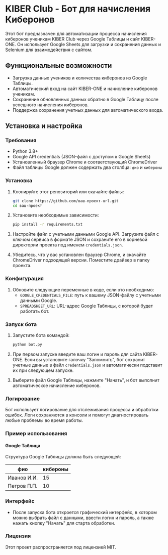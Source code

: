 # KIBER Club - Бот для начисления Киберонов

Этот бот предназначен для автоматизации процесса начисления киберонов ученикам KIBER Club через Google Таблицы и сайт KIBER-ONE. Он использует Google Sheets для загрузки и сохранения данных и Selenium для взаимодействия с сайтом.

## Функциональные возможности

- Загрузка данных учеников и количества киберонов из Google Таблицы.
- Автоматический вход на сайт KIBER-ONE и начисление киберонов ученикам.
- Сохранение обновленных данных обратно в Google Таблицу после успешного начисления киберонов.
- Поддержка сохранения учетных данных для автоматического входа.

## Установка и настройка

### Требования

- Python 3.8+
- Google API credentials (JSON-файл с доступом к Google Sheets)
- Установленный браузер Chrome и соответствующий ChromeDriver
- Файл таблицы Google должен содержать два столбца: `фио` и `кибероны`

### Установка

1. Клонируйте этот репозиторий или скачайте файлы:
   ```bash
   git clone https://github.com/ваш-проект-url.git
   cd ваш-проект

2. Установите необходимые зависимости:
   ```bash
   pip install -r requirements.txt
   ```

3. Настройте файл с учетными данными Google API. Загрузите файл с ключом сервиса в формате JSON и сохраните его в корневой директории проекта под именем `credentials.json`.

4. Убедитесь, что у вас установлен браузер Chrome, и скачайте ChromeDriver подходящей версии. Поместите драйвер в папку проекта.

### Конфигурация
1. Обновите следующие переменные в коде, если это необходимо:
    * `GOOGLE_CREDENTIALS_FILE`: путь к вашему JSON-файлу с учетными данными Google.
    * `SPREADSHEET_URL`: URL-адрес Google Таблицы, с которой будет работать бот.


### Запуск бота
1. Запустите бота командой:
    ```bash
    python bot.py
    ```

2. При первом запуске введите ваш логин и пароль для сайта KIBER-ONE. Если вы установите галочку "Запомнить", бот сохранит учетные данные в файл `credentials.json` и автоматически подставит их при следующем запуске.

3. Выберите файл Google Таблицы, нажмите "Начать", и бот выполнит автоматическое начисление киберонов.


### Логирование

Бот использует логирование для отслеживания процесса и обработки ошибок. Логи сохраняются в консоли и помогут диагностировать любые проблемы во время работы.

### Пример использования

#### Google Таблица

Структура Google Таблицы должна быть следующей:

| фио | кибероны |
| --- | --- |
| Иванов И.И. | 15| 
|Петров П.П. | 10 |


### Интерфейс
* После запуска бота откроется графический интерфейс, в котором можно выбрать файл с данными, ввести логин и пароль, а также нажать кнопку "Начать" для старта обработки.


### Лицензия
Этот проект распространяется под лицензией MIT.


